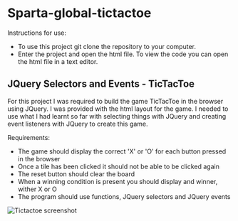 # Sparta-global-tictactoe

Instructions for use:

* To use this project git clone the repository to your computer.
* Enter the project and open the html file. To view the code you can open the html file in a text editor.

## JQuery Selectors and Events - TicTacToe

For this project I was required to build the game TicTacToe in the browser using JQuery. I was provided with the html layout for the game. I needed to use what I had learnt so far with selecting things with JQuery and creating event listeners with JQuery to create this game.

Requirements:

* The game should display the correct 'X' or 'O' for each button pressed in the browser
* Once a tile has been clicked it should not be able to be clicked again
* The reset button should clear the board
* When a winning condition is present you should display and winner, wither X or O
* The program should use functions, JQuery selectors and JQuery events

![Tictactoe screenshot](css/images/SS.png)
